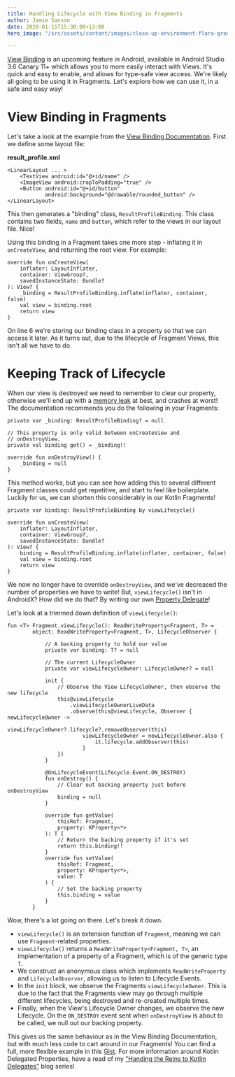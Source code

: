 ```yaml
---
title: Handling Lifecycle with View Binding in Fragments
author: Jamie Sanson
date: 2020-01-15T15:30:00+13:00
hero_image: "/src/assets/content/images/close-up-environment-flora-ground-1151418.jpg"

---
```

[View Binding](https://developer.android.com/topic/libraries/view-binding "View Binding Documentation") is an upcoming feature in Android, available in Android Studio 3.6 Canary 11+ which allows you to more easily interact with Views. It's quick and easy to enable, and allows for type-safe view access. We're likely all going to be using it in Fragments. Let's explore how we can use it, in a safe and easy way!

# View Binding in Fragments

Let's take a look at the example from the [View Binding Documentation](https://developer.android.com/topic/libraries/view-binding#usage). First we define some layout file:

**result_profile.xml**

    <LinearLayout ... >   
        <TextView android:id="@+id/name" />    
        <ImageView android:cropToPadding="true" />    
        <Button android:id="@+id/button"        
                android:background="@drawable/rounded_button" />
    </LinearLayout>

This then generates a "binding" class, `ResultProfileBinding`. This class contains two fields, `name` and `button`, which refer to the views in our layout file. Nice!

Using this binding in a Fragment takes one more step - inflating it in `onCreateView`, and returning the root view. For example:

    override fun onCreateView(
        inflater: LayoutInflater,
        container: ViewGroup?,
        savedInstanceState: Bundle?
    ): View? {
        _binding = ResultProfileBinding.inflate(inflater, container, false)
        val view = binding.root
        return view
    }

On line 6 we're storing our binding class in a property so that we can access it later. As it turns out, due to the lifecycle of Fragment Views, this isn't all we have to do.

# Keeping Track of Lifecycle

When our view is destroyed we need to remember to clear our property, otherwise we'll end up with a [memory leak](https://en.wikipedia.org/wiki/Memory_leak) at best, and crashes at worst! The documentation recommends you do the following in your Fragments:

    private var _binding: ResultProfileBinding? = null
    
    // This property is only valid between onCreateView and
    // onDestroyView.
    private val binding get() = _binding!!
    
    override fun onDestroyView() {
        _binding = null
    }

This method works, but you can see how adding this to several different Fragment classes could get repetitive, and start to feel like boilerplate. Luckily for us, we can shorten this considerably in our Kotlin Fragments!

    private var binding: ResultProfileBinding by viewLifecycle()
    
    override fun onCreateView(
        inflater: LayoutInflater,
        container: ViewGroup?,
        savedInstanceState: Bundle?
    ): View? {
        binding = ResultProfileBinding.inflate(inflater, container, false)
        val view = binding.root
        return view
    }

We now no longer have to override `onDestroyView`, and we've decreased the number of properties we have to write! But, `viewLifecycle()` isn't in AndroidX? How did we do that? By writing our own [Property Delegate](https://jamie.sanson.dev/blog/handing-the-reins-to-kotlin-delegates-part-1-what-and-why/)!

Let's look at a trimmed down definition of `viewLifecycle()`:

    fun <T> Fragment.viewLifecycle(): ReadWriteProperty<Fragment, T> =
            object: ReadWriteProperty<Fragment, T>, LifecycleObserver {
    
                // A backing property to hold our value
                private var binding: T? = null
                
                // The current LifecycleOwner
                private var viewLifecycleOwner: LifecycleOwner? = null
                
                init {
                    // Observe the View LifecycleOwner, then observe the new lifecycle
                    this@viewLifecycle
                        .viewLifecycleOwnerLiveData
                        .observe(this@viewLifecycle, Observer { newLifecycleOwner -> 
                            viewLifecycleOwner?.lifecycle?.removeObserver(this)
                            viewLifecycleOwner = newLifecycleOwner.also { 
                                it.lifecycle.addObserver(this)
                            }
                    })
                }
                
                @OnLifecycleEvent(Lifecycle.Event.ON_DESTROY)
                fun onDestroy() {
                    // Clear out backing property just before onDestroyView
                    binding = null
                }
                
                override fun getValue(
                    thisRef: Fragment,
                    property: KProperty<*>
                ): T {
                    // Return the backing property if it's set
                    return this.binding!!
                }
                override fun setValue(
                    thisRef: Fragment,
                    property: KProperty<*>,
                    value: T
                ) {
                    // Set the backing property
                    this.binding = value
                }
            }

Wow, there's a lot going on there. Let's break it down.

* `viewLifecycle()` is an extension function of `Fragment`, meaning we can use `Fragment`-related properties.
* `viewLifecycle()` returns a `ReadWriteProperty<Fragment, T>`, an implementation of a property of a Fragment, which is of the generic type `T`.
* We construct an anonymous class which implements `ReadWriteProperty` and `LifecycleObserver`, allowing us to listen to Lifecycle Events.
* In the `init` block, we observe the Fragments `viewLifecycleOwner`. This is due to the fact that the Fragments view may go through multiple different lifecycles, being destroyed and re-created multiple times.
* Finally, when the View's Lifecycle Owner changes, we observe the new Lifecycle. On the `ON_DESTROY` event sent when `onDestroyView` is about to be called, we null out our backing property.

This gives us the same behaviour as in the View Binding Documentation, but with much less code to cart around in our Fragments! You can find a full, more flexible example in this [Gist](https://gist.github.com/jamiesanson/d1a3ed0910cd605e928572ce245bafc4). For more information around Kotlin Delegated Properties, have a read of my ["Handing the Reins to Kotlin Delegates"]() blog series!